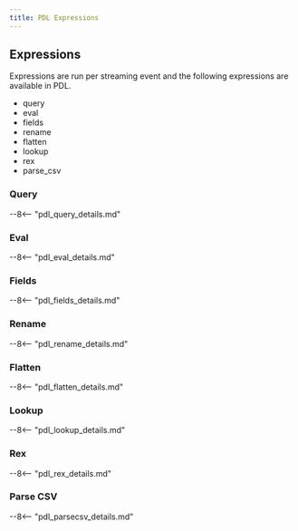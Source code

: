 ```yaml
---
title: PDL Expressions
---
```


## Expressions
Expressions are run per streaming event and the following expressions are available in PDL.

- query
- eval
- fields
- rename
- flatten
- lookup
- rex
- parse_csv

### Query
--8<-- "pdl_query_details.md"

### Eval
--8<-- "pdl_eval_details.md"

### Fields
--8<-- "pdl_fields_details.md"

### Rename
--8<-- "pdl_rename_details.md"

### Flatten
--8<-- "pdl_flatten_details.md"

### Lookup
--8<-- "pdl_lookup_details.md"

### Rex
--8<-- "pdl_rex_details.md"

### Parse CSV
--8<-- "pdl_parsecsv_details.md"

